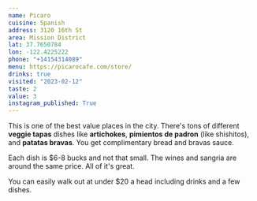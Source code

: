 ```yaml
---
name: Picaro
cuisine: Spanish
address: 3120 16th St
area: Mission District
lat: 37.7650784
lon: -122.4225222
phone: "+14154314089"
menu: https://picarocafe.com/store/
drinks: true
visited: "2023-02-12"
taste: 2
value: 3
instagram_published: True
---
```


This is one of the best value places in the city. There's tons of different **veggie tapas** dishes like **artichokes**, **pimientos de padron** (like shishitos), and **patatas bravas**. You get complimentary bread and bravas sauce. 

Each dish is $6-8 bucks and not that small. The wines and sangria are around the same price. All of it's great.

You can easily walk out at under $20 a head including drinks and a few dishes.
